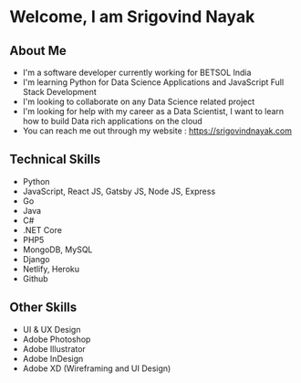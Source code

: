 # Welcome, I am Srigovind Nayak

## About Me
- I'm a software developer currently working for BETSOL India
- I'm learning Python for Data Science Applications and JavaScript Full Stack Development
- I'm looking to collaborate on any Data Science related project
- I'm looking for help with my career as a Data Scientist, I want to learn how to build Data rich applications on the cloud
- You can reach me out through my website : https://srigovindnayak.com

## Technical Skills
- Python 
- JavaScript, React JS, Gatsby JS, Node JS, Express
- Go
- Java
- C#
- .NET Core
- PHP5
- MongoDB, MySQL
- Django
- Netlify, Heroku
- Github

## Other Skills
- UI & UX Design
- Adobe Photoshop
- Adobe Illustrator
- Adobe InDesign
- Adobe XD (Wireframing and UI Design)
